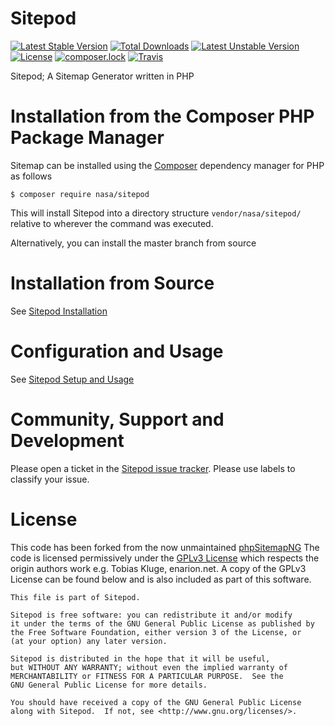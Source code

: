 # Sitepod

[![Latest Stable Version](https://poser.pugx.org/nasa/sitepod/v/stable)](https://packagist.org/packages/nasa/sitepod)
[![Total Downloads](https://poser.pugx.org/nasa/sitepod/downloads)](https://packagist.org/packages/nasa/sitepod)
[![Latest Unstable Version](https://poser.pugx.org/nasa/sitepod/v/unstable)](https://packagist.org/packages/nasa/sitepod)
[![License](https://poser.pugx.org/nasa/sitepod/license)](https://packagist.org/packages/nasa/sitepod)
[![composer.lock](https://poser.pugx.org/nasa/sitepod/composerlock)](https://packagist.org/packages/nasa/sitepod)
[![Travis](https://img.shields.io/travis/nasa/podaacpy.svg?maxAge=2592000?style=plastic)](https://www.travis-ci.org/nasa/sitepod)

Sitepod; A Sitemap Generator written in PHP

# Installation from the Composer PHP Package Manager
Sitemap can be installed using the [Composer](https://getcomposer.org/) 
dependency manager for PHP as follows
```
$ composer require nasa/sitepod
```
This will install Sitepod into a directory structure ```vendor/nasa/sitepod/``` relative to 
wherever the command was executed.

Alternatively, you can install the master branch from source

# Installation from Source

See [Sitepod Installation](https://github.com/nasa/sitepod/wiki/Sitepod-Installation)

# Configuration and Usage

See [Sitepod Setup and Usage](https://github.com/nasa/sitepod/wiki/Setup-and-Usage)

# Community, Support and Development
Please open a ticket in the [Sitepod issue tracker](https://github.com/nasa/sitepod/issues).
Please use labels to classify your issue.

# License
This code has been forked from the now unmaintained [phpSitemapNG](http://enarion.net/tools/phpsitemapng/)
The code is licensed permissively under the [GPLv3 License](https://www.gnu.org/licenses/gpl-3.0.en.html) which respects the origin authors work e.g. Tobias Kluge, enarion.net.
A copy of the GPLv3 License can be found below and is also included as part of this software.
```
This file is part of Sitepod.

Sitepod is free software: you can redistribute it and/or modify
it under the terms of the GNU General Public License as published by
the Free Software Foundation, either version 3 of the License, or
(at your option) any later version.

Sitepod is distributed in the hope that it will be useful,
but WITHOUT ANY WARRANTY; without even the implied warranty of
MERCHANTABILITY or FITNESS FOR A PARTICULAR PURPOSE.  See the
GNU General Public License for more details.

You should have received a copy of the GNU General Public License
along with Sitepod.  If not, see <http://www.gnu.org/licenses/>.
```
